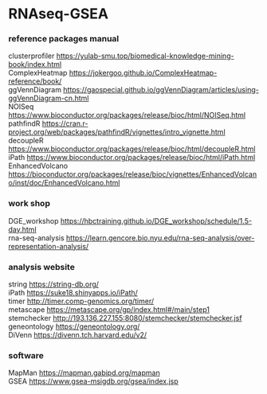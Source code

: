 # RNAseq-GSEA
### reference packages manual
clusterprofiler  https://yulab-smu.top/biomedical-knowledge-mining-book/index.html  
ComplexHeatmap  https://jokergoo.github.io/ComplexHeatmap-reference/book/  
ggVennDiagram  https://gaospecial.github.io/ggVennDiagram/articles/using-ggVennDiagram-cn.html  
NOISeq  https://www.bioconductor.org/packages/release/bioc/html/NOISeq.html  
pathfindR  https://cran.r-project.org/web/packages/pathfindR/vignettes/intro_vignette.html  
decoupleR  https://www.bioconductor.org/packages/release/bioc/html/decoupleR.html  
iPath  https://www.bioconductor.org/packages/release/bioc/html/iPath.html  
EnhancedVolcano  https://bioconductor.org/packages/release/bioc/vignettes/EnhancedVolcano/inst/doc/EnhancedVolcano.html  

### work shop
DGE_workshop  https://hbctraining.github.io/DGE_workshop/schedule/1.5-day.html  
rna-seq-analysis  https://learn.gencore.bio.nyu.edu/rna-seq-analysis/over-representation-analysis/  

### analysis website
string  https://string-db.org/  
iPath  https://suke18.shinyapps.io/iPath/  
timer  http://timer.comp-genomics.org/timer/  
metascape  https://metascape.org/gp/index.html#/main/step1  
stemchecker  http://193.136.227.155:8080/stemchecker/stemchecker.jsf
geneontology  https://geneontology.org/  
DiVenn  https://divenn.tch.harvard.edu/v2/  

### software
MapMan  https://mapman.gabipd.org/mapman  
GSEA  https://www.gsea-msigdb.org/gsea/index.jsp  


